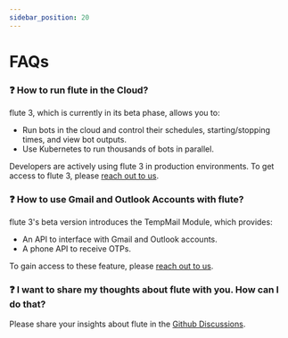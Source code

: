 ```yaml
---
sidebar_position: 20
---
```


# FAQs

### ❓ How to run flute in the Cloud?
flute 3, which is currently in its beta phase, allows you to:
- Run bots in the cloud and control their schedules, starting/stopping times, and view bot outputs.
- Use Kubernetes to run thousands of bots in parallel.

Developers are actively using flute 3 in production environments. To get access to flute 3, please [reach out to us](mailto:chetan@tomdinh.com?subject=Access%20flute%203&body=I%20am%20interested%20to%20use%20flute%203).

### ❓ How to use Gmail and Outlook Accounts with flute?
flute 3's beta version introduces the TempMail Module, which provides:
- An API to interface with Gmail and Outlook accounts.
- A phone API to receive OTPs.

To gain access to these feature, please [reach out to us](mailto:chetan@tomdinh.com?subject=Access%20flute%203&body=I%20am%20interested%20to%20use%20flute%203).


### ❓ I want to share my thoughts about flute with you. How can I do that?
Please share your insights about flute in the [Github Discussions](https://github.com/cryptodinh/flute/discussions).
